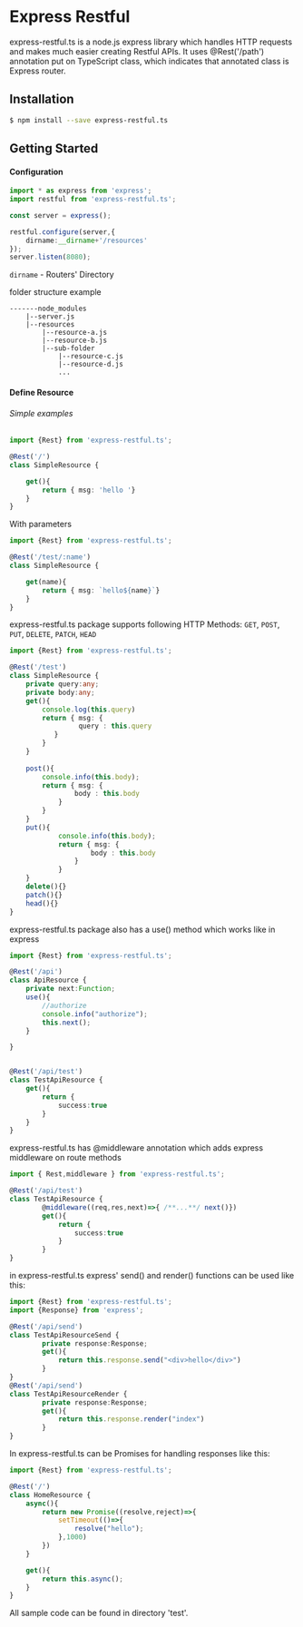 # Express Restful

express-restful.ts is a node.js express library which handles HTTP requests and makes much easier creating Restful APIs. 
It uses @Rest('/path') annotation put on TypeScript class, which indicates that annotated class is Express router.


## Installation

```sh
$ npm install --save express-restful.ts
```

## Getting Started

#### Configuration

```typescript
import * as express from 'express';
import restful from 'express-restful.ts';

const server = express();

restful.configure(server,{
    dirname:__dirname+'/resources'
});
server.listen(8080);

```

`dirname` - Routers' Directory

folder structure example

```
-------node_modules
	|--server.js
	|--resources
		|--resource-a.js
		|--resource-b.js
		|--sub-folder
			|--resource-c.js
			|--resource-d.js
			...
```

#### Define Resource

###### Simple examples

```typescript
import {Rest} from 'express-restful.ts';

@Rest('/')
class SimpleResource {

    get(){
        return { msg: 'hello '}
    }
}
```


With parameters

```typescript
import {Rest} from 'express-restful.ts';

@Rest('/test/:name')
class SimpleResource {

    get(name){
        return { msg: `hello${name}`}
    }
}
```


express-restful.ts package supports following HTTP Methods: `GET`, `POST`, `PUT`, `DELETE`, `PATCH`, `HEAD`

```typescript
import {Rest} from 'express-restful.ts';

@Rest('/test')
class SimpleResource {
    private query:any;
    private body:any;
    get(){
        console.log(this.query)
        return { msg: {
                 query : this.query
           }
        }
    }
    
    post(){
        console.info(this.body);
        return { msg: {
                body : this.body
            }
        }
    }
    put(){
            console.info(this.body);
            return { msg: {
                    body : this.body
                }
            }
    }
    delete(){}
    patch(){}
    head(){}
}
```


express-restful.ts package also has a use() method which works like in express

```typescript
import {Rest} from 'express-restful.ts';

@Rest('/api')
class ApiResource {
    private next:Function;
    use(){
        //authorize
        console.info("authorize");
        this.next();
    }

}


@Rest('/api/test')
class TestApiResource {
    get(){
        return {
            success:true
        }
    }
}
```


express-restful.ts has @middleware annotation which adds express middleware on route methods

```typescript
import { Rest,middleware } from 'express-restful.ts';

@Rest('/api/test')
class TestApiResource {
        @middleware((req,res,next)=>{ /**...**/ next()})
        get(){
            return {
                success:true
            }
        }
}
```


in express-restful.ts express' send() and render() functions can be used like this:

```typescript
import {Rest} from 'express-restful.ts';
import {Response} from 'express';

@Rest('/api/send')
class TestApiResourceSend {
        private response:Response;
        get(){
            return this.response.send("<div>hello</div>")
        }
}
@Rest('/api/send')
class TestApiResourceRender {
        private response:Response;
        get(){
            return this.response.render("index")
        }
}
```


In express-restful.ts can be Promises for handling responses like this:

```typescript
import {Rest} from 'express-restful.ts';

@Rest('/')
class HomeResource {
    async(){
        return new Promise((resolve,reject)=>{
            setTimeout(()=>{
                resolve("hello");
            },1000)
        })
    }

    get(){
        return this.async();
    }
}
```

All sample code can be found in directory 'test'.
